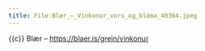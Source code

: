 ```yaml
---
title: File:Blær_–_Vinkonur_vors_og_blóma_40364.jpeg
---
```


{{c}} Blær – https://blaer.is/grein/vinkonur

